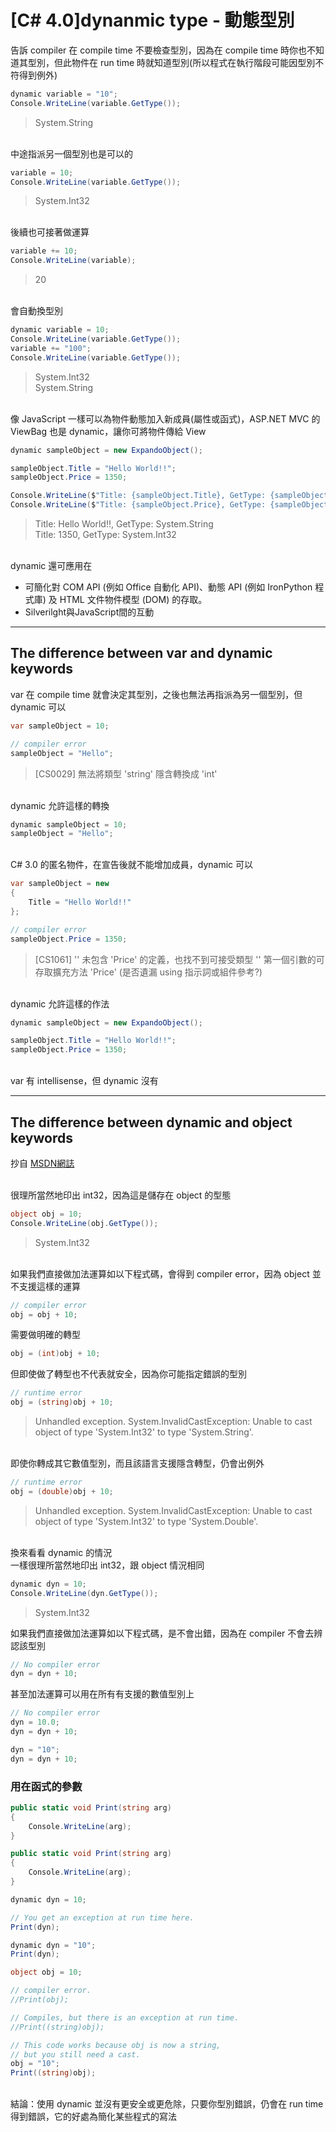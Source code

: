 # [C# 4.0]dynanmic type - 動態型別

告訴 compiler 在 compile time 不要檢查型別，因為在 compile time 時你也不知道其型別，但此物件在 run time 時就知道型別(所以程式在執行階段可能因型別不符得到例外)

```csharp
dynamic variable = "10";
Console.WriteLine(variable.GetType());
```
>System.String

<br/>中途指派另一個型別也是可以的
```csharp
variable = 10;
Console.WriteLine(variable.GetType());
```
>System.Int32

<br/>後續也可接著做運算
```csharp
variable += 10;
Console.WriteLine(variable);
```
>20

<br/>會自動換型別
```csharp
dynamic variable = 10;
Console.WriteLine(variable.GetType());
variable += "100";
Console.WriteLine(variable.GetType());
```
>System.Int32
<br/>System.String

<br/>像 JavaScript 一樣可以為物件動態加入新成員(屬性或函式)，ASP.NET MVC 的 ViewBag 也是 dynamic，讓你可將物件傳給 View
```csharp
dynamic sampleObject = new ExpandoObject();

sampleObject.Title = "Hello World!!";
sampleObject.Price = 1350;

Console.WriteLine($"Title: {sampleObject.Title}, GetType: {sampleObject.Title.GetType()}");
Console.WriteLine($"Title: {sampleObject.Price}, GetType: {sampleObject.Price.GetType()}");
```
>Title: Hello World!!, GetType: System.String
<br/>Title: 1350, GetType: System.Int32

<br/>dynamic 還可應用在
- 可簡化對 COM API (例如 Office 自動化 API)、動態 API (例如 IronPython 程式庫) 及 HTML 文件物件模型 (DOM) 的存取。
- Silverilght與JavaScript間的互動

---
## The difference between var and dynamic keywords

var 在 compile time 就會決定其型別，之後也無法再指派為另一個型別，但 dynamic 可以
```csharp
var sampleObject = 10;

// compiler error
sampleObject = "Hello";
```
>[CS0029] 無法將類型 'string' 隱含轉換成 'int'

<br/>dynamic 允許這樣的轉換
```csharp
dynamic sampleObject = 10;
sampleObject = "Hello";
```

<br/>C# 3.0 的匿名物件，在宣告後就不能增加成員，dynamic 可以
```csharp
var sampleObject = new 
{
    Title = "Hello World!!"
};

// compiler error
sampleObject.Price = 1350;
```
>[CS1061] '<anonymous type: string Title>' 未包含 'Price' 的定義，也找不到可接受類型 '<anonymous type: string Title>' 第一個引數的可存取擴充方法 'Price' (是否遺漏 using 指示詞或組件參考?)

<br/>dynamic 允許這樣的作法
```csharp
dynamic sampleObject = new ExpandoObject();

sampleObject.Title = "Hello World!!";
sampleObject.Price = 1350;
```

<br/>var 有 intellisense，但 dynamic 沒有

---
## The difference between dynamic and object keywords

抄自 [MSDN網誌](https://docs.microsoft.com/en-us/archive/blogs/csharpfaq/what-is-the-difference-between-dynamic-and-object-keywords)


<br/>很理所當然地印出 int32，因為這是儲存在 object 的型態
```csharp
object obj = 10;
Console.WriteLine(obj.GetType());
```
>System.Int32

<br/>如果我們直接做加法運算如以下程式碼，會得到 compiler error，因為 object 並不支援這樣的運算
```csharp
// compiler error
obj = obj + 10;
```
需要做明確的轉型
```csharp
obj = (int)obj + 10;
```
但即使做了轉型也不代表就安全，因為你可能指定錯誤的型別
```csharp
// runtime error
obj = (string)obj + 10;
```
>Unhandled exception. System.InvalidCastException: Unable to cast object of type 'System.Int32' to type 'System.String'.

<br/>即使你轉成其它數值型別，而且該語言支援隱含轉型，仍會出例外
```csharp
// runtime error
obj = (double)obj + 10;
```
>Unhandled exception. System.InvalidCastException: Unable to cast object of type 'System.Int32' to type 'System.Double'.

<br/>換來看看 dynamic 的情況
<br/>一樣很理所當然地印出 int32，跟 object 情況相同
```csharp
dynamic dyn = 10;
Console.WriteLine(dyn.GetType());
```
>System.Int32 

如果我們直接做加法運算如以下程式碼，是不會出錯，因為在 compiler 不會去辨認該型別
```csharp
// No compiler error
dyn = dyn + 10;
```
甚至加法運算可以用在所有有支援的數值型別上
```csharp
// No compiler error
dyn = 10.0;
dyn = dyn + 10;

dyn = "10";
dyn = dyn + 10;
```

### 用在函式的參數
```csharp
public static void Print(string arg)
{
    Console.WriteLine(arg);
}
```

```csharp
public static void Print(string arg)
{
    Console.WriteLine(arg);
}
```

```csharp
dynamic dyn = 10;

// You get an exception at run time here.
Print(dyn);

dynamic dyn = "10";
Print(dyn);
```

```csharp
object obj = 10;

// compiler error.
//Print(obj);

// Compiles, but there is an exception at run time.
//Print((string)obj);

// This code works because obj is now a string,
// but you still need a cast.
obj = "10";
Print((string)obj);
```

<br/>結論：使用 dynamic 並沒有更安全或更危除，只要你型別錯誤，仍會在 run time 得到錯誤，它的好處為簡化某些程式的寫法